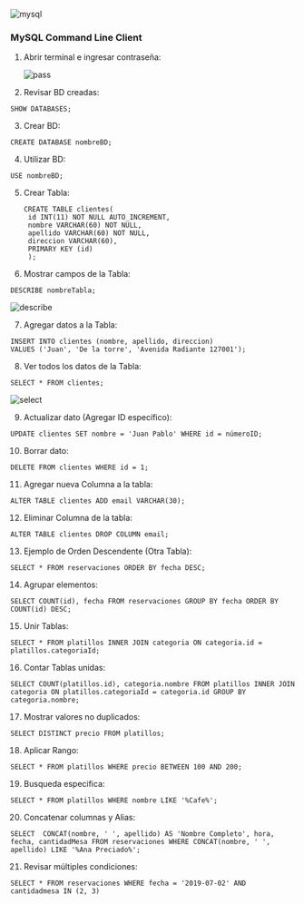![mysql](https://github.com/user-attachments/assets/0fbcb0a6-1d6d-4b9c-befd-8c1077c668ba)

### MySQL Command Line Client

1. Abrir terminal e ingresar contraseña:

   ![pass](https://github.com/user-attachments/assets/6dcd58dd-4bc8-4a4f-bbae-ead6158fd970)

2. Revisar BD creadas:

```
SHOW DATABASES;
```

3. Crear BD:

```
CREATE DATABASE nombreBD;
```

4. Utilizar BD:

```
USE nombreBD;
```

5. Crear Tabla:

   ```
   CREATE TABLE clientes(
    id INT(11) NOT NULL AUTO_INCREMENT,
    nombre VARCHAR(60) NOT NULL,
    apellido VARCHAR(60) NOT NULL,
    direccion VARCHAR(60),
    PRIMARY KEY (id)
    );
   ```
6. Mostrar campos de la Tabla:

```
DESCRIBE nombreTabla;
```
![describe](https://github.com/user-attachments/assets/270abf7d-5129-41c9-b0bb-d45c5b2e623f)

7. Agregar datos a la Tabla:

```
INSERT INTO clientes (nombre, apellido, direccion)
VALUES ('Juan', 'De la torre', 'Avenida Radiante 127001');
```

8. Ver todos los datos de la Tabla:

```
SELECT * FROM clientes;
```
![select](https://github.com/user-attachments/assets/6b398e11-9dfe-4935-a62f-653ae8b3722f)

9. Actualizar dato (Agregar ID específico):

```
UPDATE clientes SET nombre = 'Juan Pablo' WHERE id = númeroID;
```

10. Borrar dato:

```
DELETE FROM clientes WHERE id = 1;
```

11. Agregar nueva Columna a la tabla:

```
ALTER TABLE clientes ADD email VARCHAR(30);
```

12. Eliminar Columna de la tabla:

```
ALTER TABLE clientes DROP COLUMN email;
```

13. Ejemplo de Orden Descendente (Otra Tabla):

```
SELECT * FROM reservaciones ORDER BY fecha DESC;
```

14. Agrupar elementos:

```
SELECT COUNT(id), fecha FROM reservaciones GROUP BY fecha ORDER BY COUNT(id) DESC;
```

15. Unir Tablas:

```
SELECT * FROM platillos INNER JOIN categoria ON categoria.id = platillos.categoriaId;
```

16. Contar Tablas unidas:
    
```
SELECT COUNT(platillos.id), categoria.nombre FROM platillos INNER JOIN categoria ON platillos.categoriaId = categoria.id GROUP BY categoria.nombre;
```

17. Mostrar valores no duplicados:

```
SELECT DISTINCT precio FROM platillos;
```

18. Aplicar Rango:

```
SELECT * FROM platillos WHERE precio BETWEEN 100 AND 200;
```
    
19. Busqueda especifica:

```
SELECT * FROM platillos WHERE nombre LIKE '%Cafe%';
```

20. Concatenar columnas y Alias:

```
SELECT  CONCAT(nombre, ' ', apellido) AS 'Nombre Completo', hora, fecha, cantidadMesa FROM reservaciones WHERE CONCAT(nombre, ' ', apellido) LIKE '%Ana Preciado%';
```

21. Revisar múltiples condiciones:

```
SELECT * FROM reservaciones WHERE fecha = '2019-07-02' AND cantidadmesa IN (2, 3)
```











    
















